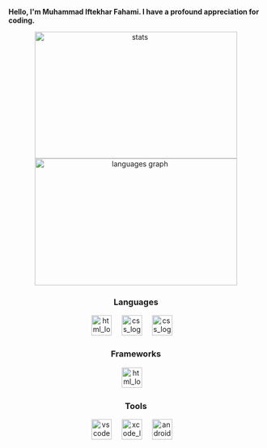 **Hello, I'm Muhammad Iftekhar Fahami. I have a profound appreciation for coding.**


<p align="center">
<img src="https://github-readme-stats.vercel.app/api?username=iiiiftekhar&show_icons=true&theme=dark" width="400" height="250" alt="stats" />

<img src="https://github-readme-stats.vercel.app/api/top-langs?username=iiiiftekhar&locale=en&hide_title=false&layout=compact&count_private=true&card_width=150&langs_count=6&theme=dracula&hide_border=false&order=2" width="400" height="250" alt="languages graph"/>
</p>


<h3 align="center""> Languages </h3>

<div align="center">
<img src="https://github.com/iiiiftekhar/iiiiftekhar-/blob/main/resources/html.png" height="40" alt="html_logo"/>
<img width="12" />

<img src="https://github.com/iiiiftekhar/iiiiftekhar-/blob/main/resources/css.png" height="40" alt="css_logo"/>
<img width="12" />

<img src="https://github.com/iiiiftekhar/iiiiftekhar-/blob/main/resources/js.png" height="40" alt="css_logo"/>
<img width="12" />
</div>

<div align="center">
<h3 align="center""> Frameworks </h3>
<img src="https://github.com/iiiiftekhar/iiiiftekhar/blob/main/resources/bootstrap.png" height="40" alt="html_logo"/>
<img width="12" />
</div>

<h3 align="center""> Tools </h3>

<div align="center">

<img src="https://github.com/iiiiftekhar/iiiiftekhar/blob/main/resources/vs-code.png" height="40" alt="vscode_logo"/>
<img width="12" />

<img src="https://github.com/iiiiftekhar/iiiiftekhar/blob/main/resources/xcode.png" height="40" alt="xcode_logo"/>
<img width="12" />

<img src="https://github.com/iiiiftekhar/iiiiftekhar/blob/main/resources/android-studio.png" height="40" alt="android-studio_logo"/>
<img width="12" />

</div>
